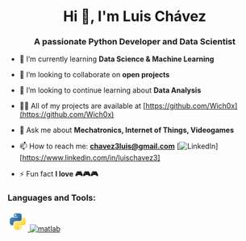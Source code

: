 <h1 align="center">Hi 👋, I'm Luis Chávez</h1>
<h3 align="center">A passionate Python Developer and Data Scientist </h3>

- 🌱 I’m currently learning **Data Science & Machine Learning**

- 👯 I’m looking to collaborate on **open projects**

- 🤝 I’m looking to continue learning about **Data Analysis**

- 👨‍💻 All of my projects are available at [https://github.com/Wich0x](https://github.com/Wich0x)

- 💬 Ask me about **Mechatronics, Internet of Things, Videogames**

- 📫 How to reach me: **chavez3luis@gmail.com** [![LinkedIn][linkedin-shield]][https://www.linkedin.com/in/luischavez3]

- ⚡ Fun fact **I love 🎮🎮🎮**


<h3 align="left">Languages and Tools:</h3>
<a href="https://www.python.org/" target="_blank"> <img src="https://raw.githubusercontent.com/devicons/devicon/master/icons/python/python-original.svg" alt="python" width="40" height="40"/> </a> <a href="https://www.mathworks.com/products/matlab.html" target="_blank"> <img src="https://upload.wikimedia.org/wikipedia/commons/2/21/Matlab_Logo.png" alt="matlab" width="40" height="40"/> </p>


[linkedin-shield]: https://img.shields.io/badge/-LinkedIn-black.svg?style=for-the-badge&logo=linkedin&colorB=555
[linkedin-url]: https://www.linkedin.com/in/luischavez3
